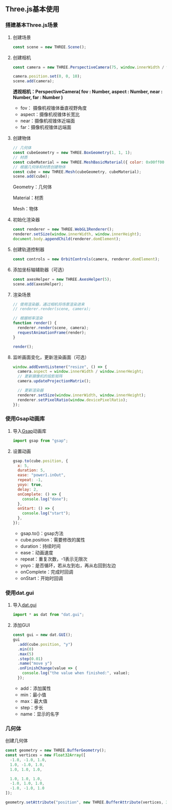 ## Three.js基本使用

### 搭建基本Three.js场景

1. 创建场景

   ```js
   const scene = new THREE.Scene();
   ```

2. 创建相机

   ```js
   const camera = new THREE.PerspectiveCamera(75, window.innerWidth / window.innerHeight, 0.1, 1000);
   
   camera.position.set(0, 0, 10);
   scene.add(camera);
   ```

   **透视相机：PerspectiveCamera( fov : Number, aspect : Number, near : Number, far : Number )**

   - fov： 摄像机视锥体垂直视野角度
   - aspect：摄像机视锥体长宽比
   - near：摄像机视锥体近端面
   - far：摄像机视锥体远端面

3. 创建物体

   ```js
   // 几何体
   const cubeGeometry = new THREE.BoxGeometry(1, 1, 1);
   // 材质
   const cubeMaterial = new THREE.MeshBasicMaterial({ color: 0x00ff00 });
   // 根据几何体和材质创建物体
   const cube = new THREE.Mesh(cubeGeometry, cubeMaterial);
   scene.add(cube);
   ```

   Geometry：几何体

   Material：材质

   Mesh：物体

4. 初始化渲染器

   ```js
   const renderer = new THREE.WebGL1Renderer();
   renderer.setSize(window.innerWidth, window.innerHeight);
   document.body.appendChild(renderer.domElement);
   ```

5. 创建轨道控制器

   ```js
   const controls = new OrbitControls(camera, renderer.domElement);
   ```

6. 添加坐标轴辅助器（可选）

   ```js
   const axesHelper = new THREE.AxesHelper(5);
   scene.add(axesHelper);
   ```

7. 渲染场景

   ```js
   // 使用渲染器，通过相机将场景渲染进来
   // renderer.render(scene, camera);
   
   // 根据帧率渲染
   function render() {
     renderer.render(scene, camera);
     requestAnimationFrame(render);
   }
   
   render();
   ```

8. 监听画面变化，更新渲染画面（可选）

   ```js
   window.addEventListener("resize", () => {
     camera.aspect = window.innerWidth / window.innerHeight;
     // 更新摄像机的投影矩阵
     camera.updateProjectionMatrix();
   
     // 更新渲染器
     renderer.setSize(window.innerWidth, window.innerHeight);
     renderer.setPixelRatio(window.devicePixelRatio);
   });
   ```



### 使用Gsap动画库

1. 导入[Gsap](https://greensock.com/get-started/)动画库

   ```js
   import gsap from "gsap";
   ```

2. 设置动画

   ```js
   gsap.to(cube.position, {
     x: 5,
     duration: 5,
     ease: "power1.inOut",
     repeat: -1,
     yoyo: true,
     delay: 2,
     onComplete: () => {
       console.log("done");
     },
     onStart: () => {
       console.log("start");
     },
   });
   ```

   - gsap.to()：gsap方法
   - cube.position：需要修改的属性
   - duration：持续时间
   - ease：动画速度
   - repeat：重复次数，-1表示无限次
   - yoyo：是否循环，若从左到右，再从右回到左边
   - onComplete：完成时回调
   - onStart：开始时回调



### 使用dat.gui

1. 导入[dat.gui](https://github.com/dataarts/dat.gui/blob/master/API.md)

   ```js
   import * as dat from "dat.gui";
   ```

2. 添加GUI

   ```js
   const gui = new dat.GUI();
   gui
     .add(cube.position, "y")
     .min(0)
     .max(5)
     .step(0.01)
     .name("move y")
     .onFinishChange(value => {
       console.log("the value when finished:", value);
     });
   ```

   - add：添加属性
   - min：最小值
   - max：最大值
   - step：步长
   - name：显示的名字



### 几何体

创建几何体

```js
const geometry = new THREE.BufferGeometry();
const vertices = new Float32Array([
  -1.0, -1.0, 1.0,
  1.0, -1.0, 1.0,
  1.0, 1.0, 1.0,

  1.0, 1.0, 1.0,
  -1.0, 1.0, 1.0,
  -1.0, -1.0, 1.0
]);

geometry.setAttribute("position", new THREE.BufferAttribute(vertices, 3));
```

